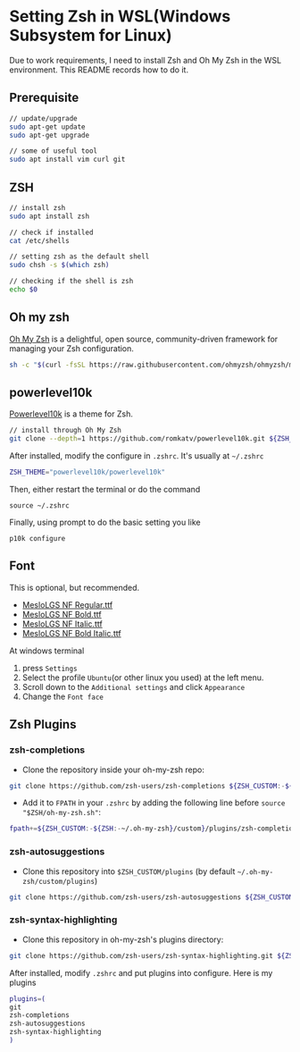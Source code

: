 # Setting Zsh in WSL(Windows Subsystem for Linux)

Due to work requirements, I need to install Zsh and Oh My Zsh in the WSL environment. This README records how to do it.

## Prerequisite

```bash
// update/upgrade
sudo apt-get update
sudo apt-get upgrade

// some of useful tool
sudo apt install vim curl git
```


## ZSH

```bash
// install zsh
sudo apt install zsh

// check if installed
cat /etc/shells

// setting zsh as the default shell
sudo chsh -s $(which zsh)

// checking if the shell is zsh
echo $0
```

## Oh my zsh
[Oh My Zsh](https://github.com/ohmyzsh/ohmyzsh) is a delightful, open source, community-driven framework for managing your Zsh configuration.

```bash
sh -c "$(curl -fsSL https://raw.githubusercontent.com/ohmyzsh/ohmyzsh/master/tools/install.sh)"
```

## powerlevel10k
[Powerlevel10k](https://github.com/romkatv/powerlevel10k) is a theme for Zsh.

```bash
// install through Oh My Zsh
git clone --depth=1 https://github.com/romkatv/powerlevel10k.git ${ZSH_CUSTOM:-$HOME/.oh-my-zsh/custom}/themes/powerlevel10k
```

After installed, modify the configure in `.zshrc`. It's usually at `~/.zshrc`
```bash
ZSH_THEME="powerlevel10k/powerlevel10k"
```

Then, either restart the terminal or do the command
```
source ~/.zshrc
```

Finally, using prompt to do the basic setting you like
```
p10k configure
```

## Font
This is optional, but recommended.

  * [MesloLGS NF Regular.ttf](https://github.com/romkatv/powerlevel10k-media/raw/master/MesloLGS%20NF%20Regular.ttf)
  * [MesloLGS NF Bold.ttf](https://github.com/romkatv/powerlevel10k-media/raw/master/MesloLGS%20NF%20Bold.ttf)
  * [MesloLGS NF Italic.ttf](https://github.com/romkatv/powerlevel10k-media/raw/master/MesloLGS%20NF%20Italic.ttf)
  * [MesloLGS NF Bold Italic.ttf](https://github.com/romkatv/powerlevel10k-media/raw/master/MesloLGS%20NF%20Bold%20Italic.ttf)

At windows terminal

  1. press `Settings`
  2. Select the profile `Ubuntu`(or other linux you used) at the left menu.
  3. Scroll down to the `Additional settings` and click `Appearance`
  4. Change the `Font face`

## Zsh Plugins

### zsh-completions
* Clone the repository inside your oh-my-zsh repo:
```bash
git clone https://github.com/zsh-users/zsh-completions ${ZSH_CUSTOM:-${ZSH:-~/.oh-my-zsh}/custom}/plugins/zsh-completions
```
* Add it to `FPATH` in your `.zshrc` by adding the following line before `source "$ZSH/oh-my-zsh.sh"`:
```bash
fpath+=${ZSH_CUSTOM:-${ZSH:-~/.oh-my-zsh}/custom}/plugins/zsh-completions/src
```

### zsh-autosuggestions
* Clone this repository into `$ZSH_CUSTOM/plugins` (by default `~/.oh-my-zsh/custom/plugins`)
```bash
git clone https://github.com/zsh-users/zsh-autosuggestions ${ZSH_CUSTOM:-~/.oh-my-zsh/custom}/plugins/zsh-autosuggestions
```

### zsh-syntax-highlighting
* Clone this repository in oh-my-zsh's plugins directory:
```bash
git clone https://github.com/zsh-users/zsh-syntax-highlighting.git ${ZSH_CUSTOM:-~/.oh-my-zsh/custom}/plugins/zsh-syntax-highlighting
```

After installed, modify `.zshrc` and put plugins into configure. Here is my plugins
```bash
plugins=(
git
zsh-completions
zsh-autosuggestions
zsh-syntax-highlighting
)
```
